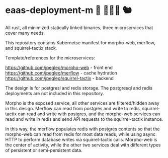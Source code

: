 # eaas-deployment-m 🦀 🧜🏻‍♀️ 🐿️

All rust, all minimized statically linked binaries, three microservices that cover many needs.

This repository contains Kubernetse manifest for morpho-web, merflow, and squirrel-tactix stack.

Template/references for the microservices:

https://github.com/jpegleg/morpho-web - front end
https://github.com/jpegleg/merflow - cache hydration
https://github.com/jpegleg/squirrel-tactix - backend

The design is for postgresl and redis storage. The postgresql and redis deployments are not included in this repository.

Morpho is the exposed service, all other services are filtered/hidden away in this design.
Merflow can read from postgres and write to redis, squirrel-tactix can read and write with postgres, and the morpho-web services
can read and write in redis and send API requests to the squirrel-tactix instance.

In this way, the merflow populates redis with postgres contents so that the morpho-web can read from redis for most data reads,
while using async HTTP to perform database writes via squirrel-tactix calls. Morpho-web is the center of activity, while
the other two services deal with different types of persistent or semi-persistent data.

